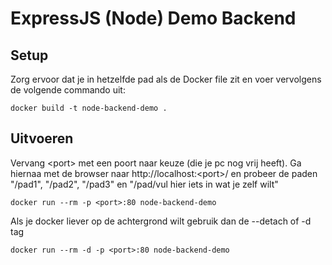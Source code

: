 # ExpressJS (Node) Demo Backend

## Setup

Zorg ervoor dat je in hetzelfde pad als de Docker file zit en voer vervolgens de volgende commando uit:
```
docker build -t node-backend-demo .
```

## Uitvoeren

Vervang \<port\> met een poort naar keuze (die je pc nog vrij heeft). Ga hiernaa met de browser naar http://localhost:\<port\>/ en probeer de paden "/pad1", "/pad2", "/pad3" en "/pad/vul hier iets in wat je zelf wilt"
```
docker run --rm -p <port>:80 node-backend-demo
```

Als je docker liever op de achtergrond wilt gebruik dan de --detach of -d tag
```
docker run --rm -d -p <port>:80 node-backend-demo
```
